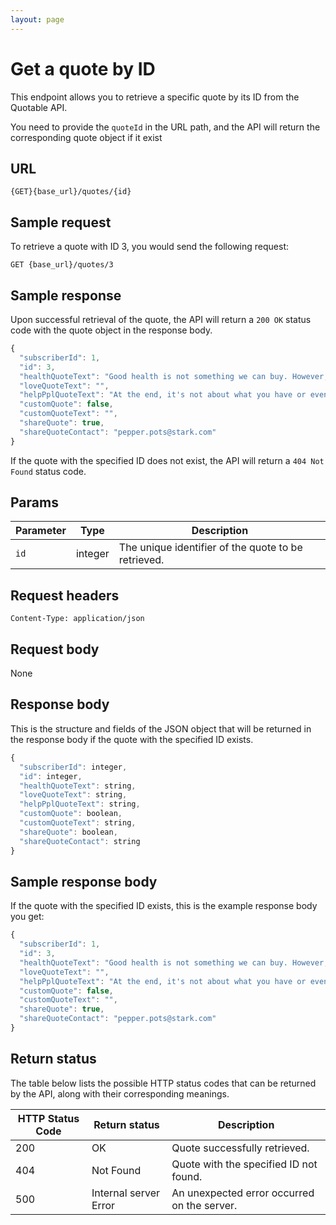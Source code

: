 ```yaml
---
layout: page
---
```


# Get a quote by ID

This endpoint allows you to retrieve a specific quote by its ID from the Quotable API. 

You need to provide the `quoteId` in the URL path, and the API will return the corresponding quote object if it exist

## URL

```shell
{GET}{base_url}/quotes/{id}
```

## Sample request

To retrieve a quote with ID 3, you would send the following request:

```shell
GET {base_url}/quotes/3
```

## Sample response

Upon successful retrieval of the quote, the API will return a `200 OK` status code with the quote object in the response body.

```js
{
  "subscriberId": 1,
  "id": 3,
  "healthQuoteText": "Good health is not something we can buy. However, it can be an extremely valuable savings account. – Anne Wilson Schaef",
  "loveQuoteText": "",
  "helpPplQuoteText": "At the end, it's not about what you have or even what you've accomplished. It's about who you've lifted up, who you've made better. It's about what you've given back. – Denzel Washington",
  "customQuote": false,
  "customQuoteText": "",
  "shareQuote": true,
  "shareQuoteContact": "pepper.pots@stark.com"
}
```

If the quote with the specified ID does not exist, the API will return a `404 Not Found` status code.

## Params

| Parameter | Type | Description |
| ------------- | ----------- | ----------- |
| `id` | integer | The unique identifier of the quote to be retrieved. |

## Request headers

```shell
Content-Type: application/json
```

## Request body

None

## Response body

This is the structure and fields of the JSON object that will be returned in the response body if the quote with the specified ID exists.

```js
{
  "subscriberId": integer,
  "id": integer,
  "healthQuoteText": string,
  "loveQuoteText": string,
  "helpPplQuoteText": string,
  "customQuote": boolean,
  "customQuoteText": string,
  "shareQuote": boolean,
  "shareQuoteContact": string
}
```

## Sample response body

If the quote with the specified ID exists, this is the example response body you get:

```js
{
  "subscriberId": 1,
  "id": 3,
  "healthQuoteText": "Good health is not something we can buy. However, it can be an extremely valuable savings account. – Anne Wilson Schaef",
  "loveQuoteText": "",
  "helpPplQuoteText": "At the end, it's not about what you have or even what you've accomplished. It's about who you've lifted up, who you've made better. It's about what you've given back. – Denzel Washington",
  "customQuote": false,
  "customQuoteText": "",
  "shareQuote": true,
  "shareQuoteContact": "pepper.pots@stark.com"
}
```

## Return status

The table below lists the possible HTTP status codes that can be returned by the API, along with their corresponding meanings.

| HTTP Status Code | Return status | Description |
| ------------- | ----------- | ----------- |
| 200 | OK | Quote successfully retrieved. |
| 404 | Not Found | Quote with the specified ID not found. |
| 500 | Internal server Error | An unexpected error occurred on the server. |
